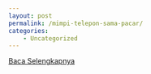 ```yaml
---
layout: post
permalink: /mimpi-telepon-sama-pacar/
categories:
    - Uncategorized
---
```


[Baca Selengkapnya](/04)